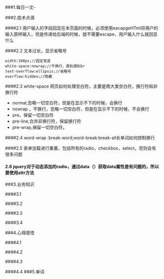 ###1.每日一文-[]()

###2.技术点滴

####2.1 用户输入的字段回显在本页面的时候，必须使用eacapgeHTml将用户的输入原样输入，但是传递给后端的时候，就不需要escape，用户输入什么就回显什么

####2.2 文本过长，显示省略号
 ```
 width:100px;//固定宽度
 white-space:nowrap;//不换行，直到遇到br
 text-overflow:ellipsis;//省略号
 overflow:hidden;//隐藏
 ```

####2.3 white-space 网页如何处理空白符，主要是两大类空白符，换行符和非换行符
* normal,忽略一切空白符，但是在显示不下的时候，会换行
* nowrap ，不换行，忽略一切空白符，但是在显示不下的时候，不会换行
* pre，保留一切空白符
* pre-line,合并非换行符，保留换行符
* pre-wrap,保留一切空白符。

####2.4 word-wrap :break-word;word-break:break-all长单词如何控制换行

####2.5  表单加载进行重置，包括所有的radio，checkbox，select，否则会有很多问题
#### 2.6 jquery对于动态添加的radio，通过data（）获取data属性是有问题的，所以要使用attr方法

###3.业务知识

####3.1 

####3.2

####3.3

####3.4

###4.心得感悟

####4.1

####4.2

####4.3

####4.4
###5.单词
